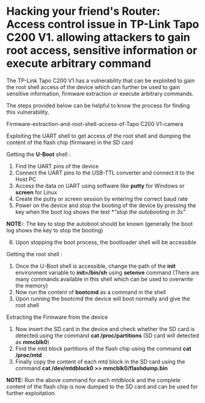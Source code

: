 # Hacking your friend's Router: Access control issue in TP-Link Tapo C200 V1. allowing attackers to gain root access, sensitive information or execute arbitrary command

The TP-Link Tapo C200 V1 has a vulnerability that can be exploited to gain the root shell access of the device which can further be used to gain sensitive information, firmware extraction or execute arbitrary commands.

The steps provided below can be helpful to know the process for finding this vulnerability.

Firmware-extraction-and-root-shell-access-of-Tapo C200 V1-camera


Exploiting the UART shell to get access of the root shell and dumping the content of the flash chip (firmware) in the SD card 


Getting the **U-Boot** shell :
1. Find the UART pins of the device
2. Connect the UART pins to the USB-TTL converter and connect it to the Host PC 
3. Access the data on UART using software like **putty** for Windows or **screen** for Linux
4. Create the putty or screen session by entering the correct baud rate
5. Power on the device and stop the booting of the device by pressing the key when the boot log shows the text **"stop the autobooting in 3s"*

**NOTE:**: The key to stop the autoboot should be known (generally the boot log shows the key to stop the booting)


6. Upon stopping the boot process, the bootloader shell will be accessible


Getting the root shell :


1. Once the U-Boot shell is accessible, change the path of the **init** environment variable to **init=/bin/sh** using **setenve** command (There are many commands available in this shell which can be used to overwrite the memory)
2. Now run the content of **bootcmd** as a command in the shell
3. Upon running the bootcmd the device will boot normally and give the root shell

Extracting the Firmware from the device


1. Now insert the SD card in the device and check whether the SD card is detected using the command **cat /proc/partitions** (SD card will detected as **mmcblk0**)
2. Find the mtd block partitions of the flash chip using the command **cat /proc/mtd**
3. Finally copy the content of each mtd block in the SD card using the command **cat /dev/mtdblock0 >> mmcblk0/flashdump.bin**



**NOTE:** Run the above command for each mtdblock and the complete content of the flash chip is now dumped to the SD card and can be used for further exploitation
